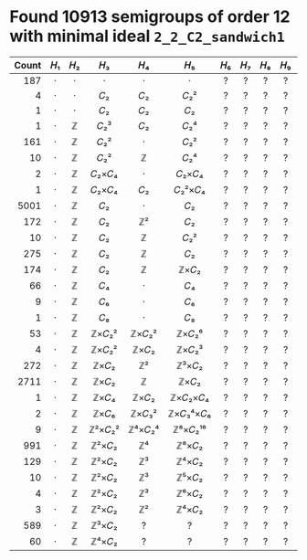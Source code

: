 # Found 10913 semigroups of order 12 with minimal ideal `2_2_C2_sandwich1`


Count | 𝐻₁ | 𝐻₂ | 𝐻₃ | 𝐻₄ | 𝐻₅ | 𝐻₆ | 𝐻₇ | 𝐻₈ | 𝐻₉ | 𝐻₁₀
--: | :--: | :--: | :--: | :--: | :--: | :--: | :--: | :--: | :--: | :--:
187 | · | · | · | · | · | ? | ? | ? | ? | ?
4 | · | · | 𝐶₂ | 𝐶₂ | 𝐶₂² | ? | ? | ? | ? | ?
1 | · | · | 𝐶₂ | 𝐶₂ | 𝐶₂ | ? | ? | ? | ? | ?
1 | · | ℤ | 𝐶₂³ | 𝐶₂ | 𝐶₂⁴ | ? | ? | ? | ? | ?
161 | · | ℤ | 𝐶₂² | · | 𝐶₂² | ? | ? | ? | ? | ?
10 | · | ℤ | 𝐶₂² | ℤ | 𝐶₂⁴ | ? | ? | ? | ? | ?
2 | · | ℤ | 𝐶₂×𝐶₄ | · | 𝐶₂×𝐶₄ | ? | ? | ? | ? | ?
1 | · | ℤ | 𝐶₂×𝐶₄ | 𝐶₂ | 𝐶₂²×𝐶₄ | ? | ? | ? | ? | ?
5001 | · | ℤ | 𝐶₂ | · | 𝐶₂ | ? | ? | ? | ? | ?
172 | · | ℤ | 𝐶₂ | ℤ² | 𝐶₂ | ? | ? | ? | ? | ?
10 | · | ℤ | 𝐶₂ | ℤ | 𝐶₂² | ? | ? | ? | ? | ?
275 | · | ℤ | 𝐶₂ | ℤ | 𝐶₂ | ? | ? | ? | ? | ?
174 | · | ℤ | 𝐶₂ | ℤ | ℤ×𝐶₂ | ? | ? | ? | ? | ?
66 | · | ℤ | 𝐶₄ | · | 𝐶₄ | ? | ? | ? | ? | ?
9 | · | ℤ | 𝐶₆ | · | 𝐶₆ | ? | ? | ? | ? | ?
1 | · | ℤ | 𝐶₈ | · | 𝐶₈ | ? | ? | ? | ? | ?
53 | · | ℤ | ℤ×𝐶₂² | ℤ×𝐶₂² | ℤ×𝐶₂⁶ | ? | ? | ? | ? | ?
4 | · | ℤ | ℤ×𝐶₂² | ℤ×𝐶₂ | ℤ×𝐶₂³ | ? | ? | ? | ? | ?
272 | · | ℤ | ℤ×𝐶₂ | ℤ² | ℤ³×𝐶₂ | ? | ? | ? | ? | ?
2711 | · | ℤ | ℤ×𝐶₂ | ℤ | ℤ×𝐶₂ | ? | ? | ? | ? | ?
1 | · | ℤ | ℤ×𝐶₄ | ℤ×𝐶₂ | ℤ×𝐶₂×𝐶₄ | ? | ? | ? | ? | ?
2 | · | ℤ | ℤ×𝐶₆ | ℤ×𝐶₃² | ℤ×𝐶₃⁴×𝐶₆ | ? | ? | ? | ? | ?
9 | · | ℤ | ℤ²×𝐶₂² | ℤ⁴×𝐶₂⁴ | ℤ⁸×𝐶₂¹⁶ | ? | ? | ? | ? | ?
991 | · | ℤ | ℤ²×𝐶₂ | ℤ⁴ | ℤ⁸×𝐶₂ | ? | ? | ? | ? | ?
129 | · | ℤ | ℤ²×𝐶₂ | ℤ³ | ℤ⁴×𝐶₂ | ? | ? | ? | ? | ?
10 | · | ℤ | ℤ²×𝐶₂ | ℤ³ | ℤ⁵×𝐶₂ | ? | ? | ? | ? | ?
4 | · | ℤ | ℤ²×𝐶₂ | ℤ³ | ℤ⁶×𝐶₂ | ? | ? | ? | ? | ?
3 | · | ℤ | ℤ²×𝐶₂ | ℤ² | ℤ⁴×𝐶₂ | ? | ? | ? | ? | ?
589 | · | ℤ | ℤ³×𝐶₂ | ? | ? | ? | ? | ? | ? | ?
60 | · | ℤ | ℤ⁴×𝐶₂ | ? | ? | ? | ? | ? | ? | ?
